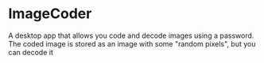 # ImageCoder
A desktop app that allows you code and decode images using a password. The coded image is stored as an image with some "random pixels", but you can decode it
